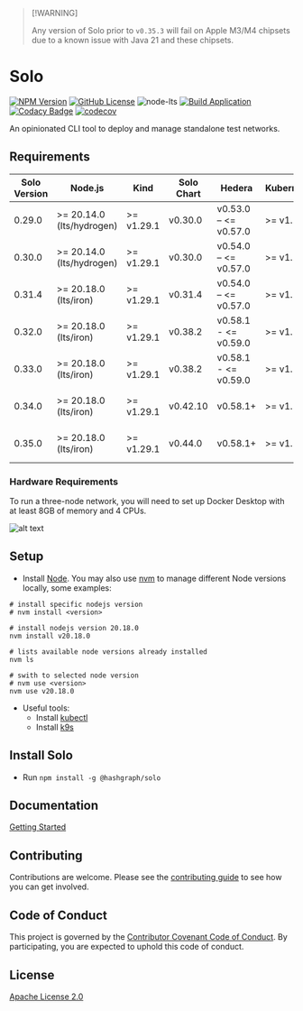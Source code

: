 > \[!WARNING]
>
> Any version of Solo prior to `v0.35.3` will fail on Apple M3/M4 chipsets due to a known issue with Java 21 and these chipsets.

# Solo

[![NPM Version](https://img.shields.io/npm/v/%40hashgraph%2Fsolo?logo=npm)](https://www.npmjs.com/package/@hashgraph/solo)
[![GitHub License](https://img.shields.io/github/license/hiero-ledger/solo?logo=apache\&logoColor=red)](LICENSE)
![node-lts](https://img.shields.io/node/v-lts/%40hashgraph%2Fsolo)
[![Build Application](https://github.com/hiero-ledger/solo/actions/workflows/flow-build-application.yaml/badge.svg)](https://github.com/hiero-ledger/solo/actions/workflows/flow-build-application.yaml)
[![Codacy Badge](https://app.codacy.com/project/badge/Grade/83a423a3a1c942459127b3aec62ab0b5)](https://app.codacy.com/gh/hashgraph/solo/dashboard?utm_source=gh\&utm_medium=referral\&utm_content=\&utm_campaign=Badge_grade)
[![codecov](https://codecov.io/gh/hashgraph/solo/graph/badge.svg?token=hBkQdB1XO5)](https://codecov.io/gh/hashgraph/solo)

An opinionated CLI tool to deploy and manage standalone test networks.

## Requirements

| Solo Version | Node.js                   | Kind       | Solo Chart | Hedera               | Kubernetes | Kubectl    | Helm    | k9s        | Docker Resources        |
|--------------|---------------------------|------------|------------|----------------------|------------|------------|---------|------------|-------------------------|
| 0.29.0       | >= 20.14.0 (lts/hydrogen) | >= v1.29.1 | v0.30.0    | v0.53.0 – <= v0.57.0 | >= v1.27.3 | >= v1.27.3 | v3.14.2 | >= v0.27.4 | Memory >= 8GB, CPU >= 4 |
| 0.30.0       | >= 20.14.0 (lts/hydrogen) | >= v1.29.1 | v0.30.0    | v0.54.0 – <= v0.57.0 | >= v1.27.3 | >= v1.27.3 | v3.14.2 | >= v0.27.4 | Memory >= 8GB, CPU >= 4 |
| 0.31.4       | >= 20.18.0 (lts/iron)     | >= v1.29.1 | v0.31.4    | v0.54.0 – <= v0.57.0 | >= v1.27.3 | >= v1.27.3 | v3.14.2 | >= v0.27.4 | Memory >= 8GB, CPU >= 4 |
| 0.32.0       | >= 20.18.0 (lts/iron)     | >= v1.29.1 | v0.38.2    | v0.58.1 - <= v0.59.0 | >= v1.27.3 | >= v1.27.3 | v3.14.2 | >= v0.27.4 | Memory >= 8GB, CPU >= 4 |
| 0.33.0       | >= 20.18.0 (lts/iron)     | >= v1.29.1 | v0.38.2    | v0.58.1 - <= v0.59.0 | >= v1.27.3 | >= v1.27.3 | v3.14.2 | >= v0.27.4 | Memory >= 8GB, CPU >= 4 |
| 0.34.0       | >= 20.18.0 (lts/iron)     | >= v1.29.1 | v0.42.10   | v0.58.1+             | >= v1.27.3 | >= v1.27.3 | v3.14.2 | >= v0.27.4 | Memory >= 8GB, CPU >= 4 |
| 0.35.0       | >= 20.18.0 (lts/iron)     | >= v1.29.1 | v0.44.0    | v0.58.1+             | >= v1.27.3 | >= v1.27.3 | v3.14.2 | >= v0.27.4 | Memory >= 8GB, CPU >= 4 |

### Hardware Requirements

To run a three-node network, you will need to set up Docker Desktop with at least 8GB of memory and 4 CPUs.

![alt text](images/DockerDesktop.png)

## Setup

* Install [Node](https://nodejs.org/en/download). You may also use [nvm](https://github.com/nvm-sh/nvm) to manage different Node versions locally, some examples:

```
# install specific nodejs version
# nvm install <version>

# install nodejs version 20.18.0
nvm install v20.18.0

# lists available node versions already installed
nvm ls

# swith to selected node version
# nvm use <version>
nvm use v20.18.0

```

* Useful tools:
  * Install [kubectl](https://kubernetes.io/docs/tasks/tools/)
  * Install [k9s](https://k9scli.io/)

## Install Solo

* Run `npm install -g @hashgraph/solo`

## Documentation

[Getting Started](https://solo.hiero.org/User/StepByStepGuide/)

## Contributing

Contributions are welcome. Please see the [contributing guide](https://github.com/hiero-ledger/.github/blob/main/CONTRIBUTING.md) to see how you can get involved.

## Code of Conduct

This project is governed by the [Contributor Covenant Code of Conduct](https://github.com/hiero-ledger/.github/blob/main/CODE_OF_CONDUCT.md). By participating, you are
expected to uphold this code of conduct.

## License

[Apache License 2.0](https://www.apache.org/licenses/LICENSE-2.0)
